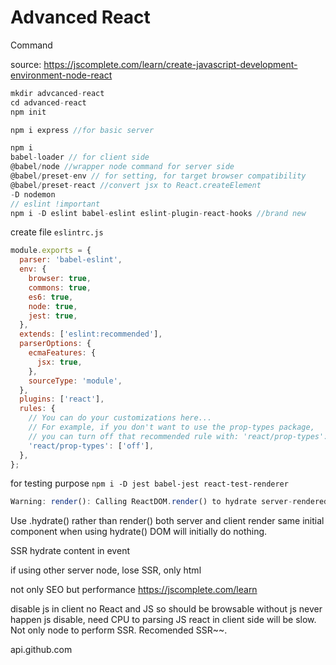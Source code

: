 # Advanced React

Command

source:
<https://jscomplete.com/learn/create-javascript-development-environment-node-react>

```javascript
mkdir advcanced-react
cd advanced-react
npm init

npm i express //for basic server
```

```js
npm i
babel-loader // for client side
@babel/node //wrapper node command for server side
@babel/preset-env // for setting, for target browser compatibility
@babel/preset-react //convert jsx to React.createElement
-D nodemon
// eslint !important
npm i -D eslint babel-eslint eslint-plugin-react-hooks //brand new
```

create file `eslintrc.js`

```js
module.exports = {
  parser: 'babel-eslint',
  env: {
    browser: true,
    commons: true,
    es6: true,
    node: true,
    jest: true,
  },
  extends: ['eslint:recommended'],
  parserOptions: {
    ecmaFeatures: {
      jsx: true,
    },
    sourceType: 'module',
  },
  plugins: ['react'],
  rules: {
    // You can do your customizations here...
    // For example, if you don't want to use the prop-types package,
    // you can turn off that recommended rule with: 'react/prop-types': ['off']
    'react/prop-types': ['off'],
  },
};
```

for testing purpose `npm i -D jest babel-jest react-test-renderer`

```javascript
Warning: render(): Calling ReactDOM.render() to hydrate server-rendered markup will stop working in React v17. Replace the ReactDOM.render() call with ReactDOM.hydrate() if you want React to attach to the server HTML.
```

Use .hydrate() rather than render() both server and client render same initial
component when using hydrate() DOM will initially do nothing.

SSR hydrate content in event

if using other server node, lose SSR, only html

not only SEO but performance <https://jscomplete.com/learn>

disable js in client no React and JS so should be browsable without js never
happen js disable, need CPU to parsing JS react in client side will be slow. Not
only node to perform SSR. Recomended SSR~~.

api.github.com

